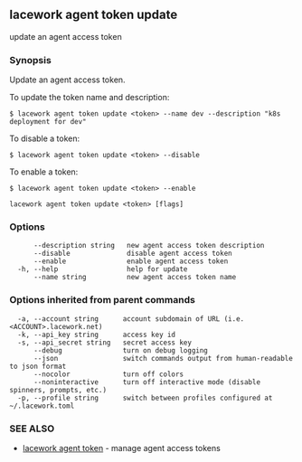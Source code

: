 ## lacework agent token update

update an agent access token

### Synopsis

Update an agent access token.

To update the token name and description:

    $ lacework agent token update <token> --name dev --description "k8s deployment for dev"

To disable a token:

    $ lacework agent token update <token> --disable

To enable a token:

    $ lacework agent token update <token> --enable

```
lacework agent token update <token> [flags]
```

### Options

```
      --description string   new agent access token description
      --disable              disable agent access token
      --enable               enable agent access token
  -h, --help                 help for update
      --name string          new agent access token name
```

### Options inherited from parent commands

```
  -a, --account string      account subdomain of URL (i.e. <ACCOUNT>.lacework.net)
  -k, --api_key string      access key id
  -s, --api_secret string   secret access key
      --debug               turn on debug logging
      --json                switch commands output from human-readable to json format
      --nocolor             turn off colors
      --noninteractive      turn off interactive mode (disable spinners, prompts, etc.)
  -p, --profile string      switch between profiles configured at ~/.lacework.toml
```

### SEE ALSO

* [lacework agent token](lacework_agent_token.md)	 - manage agent access tokens

